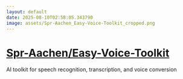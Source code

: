 ```yaml
---
layout: default
date: 2025-08-10T02:58:05.343790
image: assets/Spr-Aachen_Easy-Voice-Toolkit_cropped.png
---
```


# [Spr-Aachen/Easy-Voice-Toolkit](https://github.com/Spr-Aachen/Easy-Voice-Toolkit)

AI toolkit for speech recognition, transcription, and voice conversion
